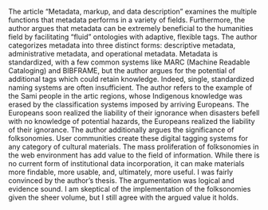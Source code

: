 The article “Metadata, markup, and data description” examines the multiple functions that metadata performs in a variety of fields. Furthermore, the author argues that metadata can be extremely beneficial to the humanities field by facilitating “fluid” ontologies with adaptive, flexible tags. The author categorizes metadata into three distinct forms: descriptive metadata, administrative metadata, and operational metadata. Metadata is standardized, with a few common systems like MARC (Machine Readable Cataloging) and BIBFRAME, but the author argues for the potential of additional tags which could retain knowledge. Indeed, single, standardized naming systems are often insufficient. The author refers to the example of the Sami people in the artic regions, whose Indigenous knowledge was erased by the classification systems imposed by arriving Europeans. The Europeans soon realized the liability of their ignorance when disasters befell with no knowledge of potential hazards, the Europeans realized the liability of their ignorance. The author additionally argues the significance of folksonomies. User communities create these digital tagging systems for any category of cultural materials. The mass proliferation of folksonomies in the web environment has add value to the field of information. While there is no current form of institutional data incorporation, it can make materials more findable, more usable, and, ultimately, more useful. I was fairly convinced by the author’s thesis. The argumentation was logical and evidence sound. I am skeptical of the implementation of the folksonomies given the sheer volume, but I still agree with the argued value it holds.
